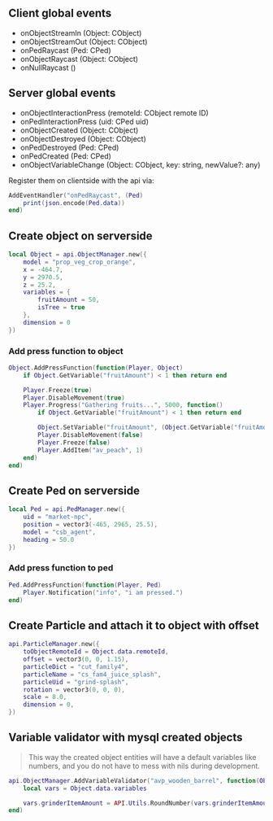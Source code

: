 ## Client global events
- onObjectStreamIn (Object: CObject)
- onObjectStreamOut (Object: CObject)
- onPedRaycast (Ped: CPed)
- onObjectRaycast (Object: CObject)
- onNullRaycast ()

## Server global events
- onObjectInteractionPress (remoteId: CObject remote ID)
- onPedInteractionPress (uid: CPed uid)
- onObjectCreated (Object: CObject)
- onObjectDestroyed (Object: CObject)
- onPedDestroyed (Ped: CPed)
- onPedCreated (Ped: CPed)
- onObjectVariableChange (Object: CObject, key: string, newValue?: any)

Register them on clientside with the api via:
```lua
AddEventHandler("onPedRaycast", (Ped)
    print(json.encode(Ped.data))
end)
```

## Create object on serverside
```lua
local Object = api.ObjectManager.new({
    model = "prop_veg_crop_orange",
    x = -464.7,
    y = 2970.5,
    z = 25.2,
    variables = {
        fruitAmount = 50,
        isTree = true
    },
    dimension = 0
})
```
### Add press function to object
```lua
Object.AddPressFunction(function(Player, Object)
    if Object.GetVariable("fruitAmount") < 1 then return end

    Player.Freeze(true)
    Player.DisableMovement(true)
    Player.Progress("Gathering fruits...", 5000, function()
        if Object.GetVariable("fruitAmount") < 1 then return end

        Object.SetVariable("fruitAmount", (Object.GetVariable("fruitAmount") or 0) - 1)
        Player.DisableMovement(false)
        Player.Freeze(false)
        Player.AddItem("av_peach", 1)
    end)
end)
```

## Create Ped on serverside
```lua
local Ped = api.PedManager.new({
    uid = "market-npc",
    position = vector3(-465, 2965, 25.5),
    model = "csb_agent",
    heading = 50.0
})
```
### Add press function to ped
```lua
Ped.AddPressFunction(function(Player, Ped)
    Player.Notification("info", "i am pressed.")
end)
```

## Create Particle and attach it to object with offset
```lua
api.ParticleManager.new({
    toObjectRemoteId = Object.data.remoteId,
    offset = vector3(0, 0, 1.15),
    particleDict = "cut_family4",
    particleName = "cs_fam4_juice_splash",
    particleUid = "grind-splash",
    rotation = vector3(0, 0, 0),
    scale = 8.0,
    dimension = 0,
})
```

## Variable validator with mysql created objects
> This way the created object entities will have a default variables like numbers, and you do not have to mess with nils during development.
```lua
api.ObjectManager.AddVariableValidator("avp_wooden_barrel", function(Object)
    local vars = Object.data.variables

    vars.grinderItemAmount = API.Utils.RoundNumber(vars.grinderItemAmount or 0, 0)
end)
```